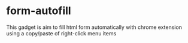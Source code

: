 # form-autofill
This gadget is aim to fill  html form automatically  with chrome extension using a copy/paste of right-click menu items
